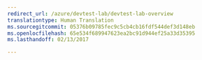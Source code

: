 ```yaml
---
redirect_url: /azure/devtest-lab/devtest-lab-overview
translationtype: Human Translation
ms.sourcegitcommit: 05376b09785fec9c5cb4cb16fdf544def3d148eb
ms.openlocfilehash: 65e534f689947623ea2bc91d944ef25a33d35395
ms.lasthandoff: 02/13/2017

---
```

